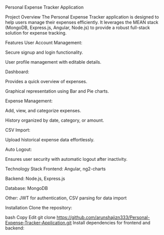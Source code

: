 Personal Expense Tracker Application

Project Overview
The Personal Expense Tracker application is designed to help users manage their expenses efficiently. It leverages the MEAN stack (MongoDB, Express.js, Angular, Node.js) to provide a robust full-stack solution for expense tracking.

Features
User Account Management:

Secure signup and login functionality.

User profile management with editable details.

Dashboard:

Provides a quick overview of expenses.

Graphical representation using Bar and Pie charts.

Expense Management:

Add, view, and categorize expenses.

History organized by date, category, or amount.

CSV Import:

Upload historical expense data effortlessly.

Auto Logout:

Ensures user security with automatic logout after inactivity.

Technology Stack
Frontend: Angular, ng2-charts

Backend: Node.js, Express.js

Database: MongoDB

Other: JWT for authentication, CSV parsing for data import

Installation
Clone the repository:

bash
Copy
Edit
git clone https://github.com/arunshajizn333/Personal-Expense-Tracker-Application.git
Install dependencies for frontend and backend:
